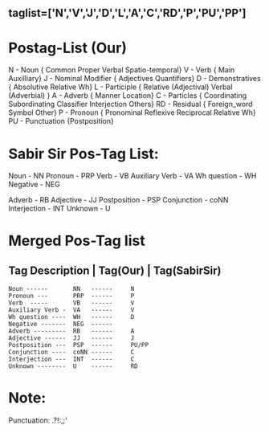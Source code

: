 
## taglist=['N','V','J','D','L','A','C','RD','P','PU','PP']

Postag-List (Our)
===================================================
N - Noun { Common Proper Verbal Spatio-temporal}
V - Verb { Main Auxilliary}
J - Nominal Modifier { Adjectives Quantifiers}
D - Demonstratives { Absolutive Relative Wh}
L - Participle { Relative (Adjectival) Verbal (Adverbial) }
A - Adverb { Manner Location}
C - Particles { Coordinating Subordinating Classifier Interjection Others}
RD - Residual { Foreign_word Symbol Other}
P - Pronoun { Pronominal Reflexive Reciprocal Relative Wh}
PU - Punctuation {Postposition}

Sabir Sir Pos-Tag List:
===================================================
Noun - NN
Pronoun - PRP
Verb - VB
Auxiliary Verb - VA
Wh question - WH
Negative - NEG

Adverb - RB
Adjective - JJ
Postposition - PSP
Conjunction - coNN
Interjection - INT
Unknown - U


Merged Pos-Tag list
===================================================
Tag Description | Tag(Our)   |  Tag(SabirSir)
----------------------------------------------
    Noun ------       NN   ------     N
    Pronoun ---       PRP  ------     P
    Verb  -----       VB   ------     V
    Auxiliary Verb -  VA   ------     V
    Wh question ----  WH   ------     D
    Negative -------  NEG  ------
    Adverb ---------  RB   ------     A
    Adjective ------  JJ   ------     J
    Postposition ---  PSP  ------     PU/PP
    Conjunction ----  coNN ------     C
    Interjection ---  INT  ------     C
    Unknown --------  U    ------     RD


Note:
===================================================
Punctuation: .?!:,;'
